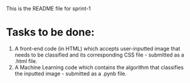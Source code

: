 This is the README file for sprint-1

# Tasks to be done:
1. A front-end code (in HTML) which accepts user-inputted image that needs to be classified and its corresponding CSS file - submitted as a .html file.
2. A Machine Learning code which contains the algorithm that classifies the inputted image - submitted as a .pynb file.

